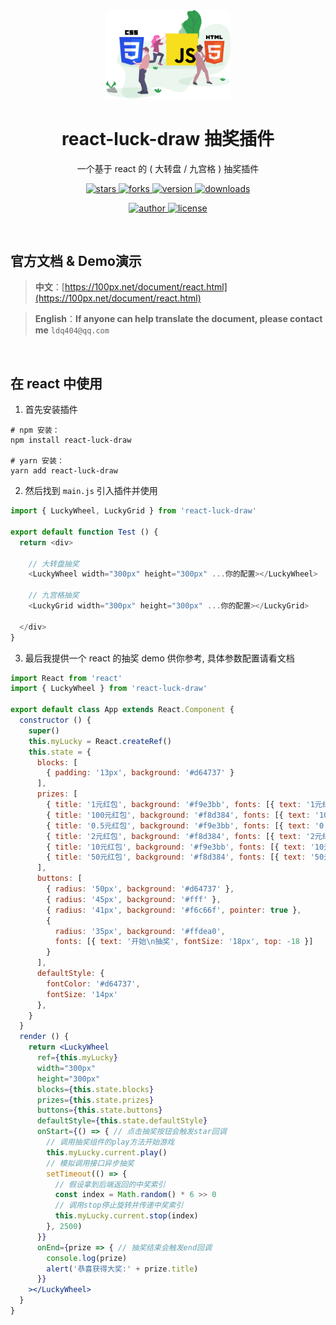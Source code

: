 <div align="center">
  <img src="https://raw.githubusercontent.com/LuckDraw/lucky-canvas/master/web.svg" width="200" alt="logo" />
  <h1>react-luck-draw 抽奖插件</h1>
  <p>一个基于 react 的 ( 大转盘 / 九宫格 ) 抽奖插件</p>
  <p>
    <a href="https://github.com/LuckDraw/react-luck-draw/stargazers" target="_black">
      <img src="https://img.shields.io/github/stars/buuing/react-luck-draw?color=%23ffca28&logo=github&style=flat-square" alt="stars" />
    </a>
    <a href="https://github.com/LuckDraw/react-luck-draw/network/members" target="_black">
      <img src="https://img.shields.io/github/forks/buuing/react-luck-draw?color=%23ffca28&logo=github&style=flat-square" alt="forks" />
    </a>
    <a href="https://www.npmjs.com/package/react-luck-draw" target="_black">
      <img src="https://img.shields.io/github/package-json/v/buuing/react-luck-draw?color=%23ffca28&logo=npm&style=flat-square" alt="version" />
    </a>
    <a href="https://www.npmjs.com/package/react-luck-draw" target="_black">
      <img src="https://img.shields.io/npm/dm/react-luck-draw?color=%23ffca28&logo=npm&style=flat-square" alt="downloads" />
    </a>
  </p>
  <p>
    <a href="https://github.com/buuing" target="_black">
      <img src="https://img.shields.io/badge/Author-%20buuing%20-7289da.svg?&logo=github&style=flat-square" alt="author" />
    </a>
    <a href="https://github.com/LuckDraw/react-luck-draw/blob/master/LICENSE" target="_black">
      <img src="https://img.shields.io/github/license/buuing/react-luck-draw?color=%232DCE89&logo=github&style=flat-square" alt="license" />
    </a>
  </p>
</div>

<br />

## 官方文档 & Demo演示

> **中文**：[https://100px.net/document/react.html](https://100px.net/document/react.html)  

> **English**：**If anyone can help translate the document, please contact me** `ldq404@qq.com`

<br />

## 在 react 中使用

1. 首先安装插件

```shell
# npm 安装：
npm install react-luck-draw

# yarn 安装：
yarn add react-luck-draw
```

2. 然后找到 `main.js` 引入插件并使用

```js
import { LuckyWheel, LuckyGrid } from 'react-luck-draw'

export default function Test () {
  return <div>

    // 大转盘抽奖
    <LuckyWheel width="300px" height="300px" ...你的配置></LuckyWheel>

    // 九宫格抽奖
    <LuckyGrid width="300px" height="300px" ...你的配置></LuckyGrid>

  </div>
}
```

3. 最后我提供一个 react 的抽奖 demo 供你参考, 具体参数配置请看文档

```jsx
import React from 'react'
import { LuckyWheel } from 'react-luck-draw'

export default class App extends React.Component {
  constructor () {
    super()
    this.myLucky = React.createRef()
    this.state = {
      blocks: [
        { padding: '13px', background: '#d64737' }
      ],
      prizes: [
        { title: '1元红包', background: '#f9e3bb', fonts: [{ text: '1元红包', top: '18%' }] },
        { title: '100元红包', background: '#f8d384', fonts: [{ text: '100元红包', top: '18%' }] },
        { title: '0.5元红包', background: '#f9e3bb', fonts: [{ text: '0.5元红包', top: '18%' }] },
        { title: '2元红包', background: '#f8d384', fonts: [{ text: '2元红包', top: '18%' }] },
        { title: '10元红包', background: '#f9e3bb', fonts: [{ text: '10元红包', top: '18%' }] },
        { title: '50元红包', background: '#f8d384', fonts: [{ text: '50元红包', top: '18%' }] },
      ],
      buttons: [
        { radius: '50px', background: '#d64737' },
        { radius: '45px', background: '#fff' },
        { radius: '41px', background: '#f6c66f', pointer: true },
        {
          radius: '35px', background: '#ffdea0',
          fonts: [{ text: '开始\n抽奖', fontSize: '18px', top: -18 }]
        }
      ],
      defaultStyle: {
        fontColor: '#d64737',
        fontSize: '14px'
      },
    }
  }
  render () {
    return <LuckyWheel
      ref={this.myLucky}
      width="300px"
      height="300px"
      blocks={this.state.blocks}
      prizes={this.state.prizes}
      buttons={this.state.buttons}
      defaultStyle={this.state.defaultStyle}
      onStart={() => { // 点击抽奖按钮会触发star回调
        // 调用抽奖组件的play方法开始游戏
        this.myLucky.current.play()
        // 模拟调用接口异步抽奖
        setTimeout(() => {
          // 假设拿到后端返回的中奖索引
          const index = Math.random() * 6 >> 0
          // 调用stop停止旋转并传递中奖索引
          this.myLucky.current.stop(index)
        }, 2500)
      }}
      onEnd={prize => { // 抽奖结束会触发end回调
        console.log(prize)
        alert('恭喜获得大奖:' + prize.title)
      }}
    ></LuckyWheel>
  }
}
```

<br />
